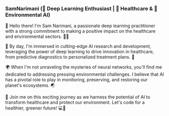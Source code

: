 ### SamNarimani  (🧠 Deep Learning Enthusiast | 💊 Healthcare & 🌿 Environmental AI)

👋 Hello there! I'm Sam Narimani, a passionate deep learning practitioner with a strong commitment to making a positive impact on the healthcare and environmental sectors. 🏥🌱

💼 By day, I'm immersed in cutting-edge AI research and development, leveraging the power of deep learning to drive innovation in healthcare, from predictive diagnostics to personalized treatment plans. 🚀

🌍 When I'm not unraveling the mysteries of neural networks, you'll find me dedicated to addressing pressing environmental challenges. I believe that AI has a pivotal role to play in monitoring, preserving, and restoring our planet's ecosystems. 🌏

🔬 Join me on this exciting journey as we harness the potential of AI to transform healthcare and protect our environment. Let's code for a healthier, greener future! 💻🌿

